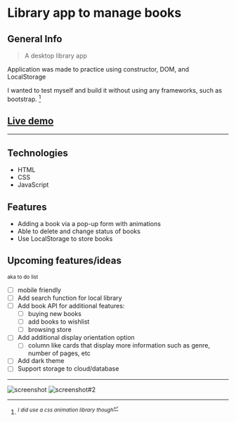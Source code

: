 # Library app to manage books

## General Info

> A desktop library app

Application was made to practice using constructor, DOM, and LocalStorage

I wanted to test myself and build it without using any frameworks, such as bootstrap. [^1]

[^1]: <sup>_I did use a css animation library though_<sup>

## [Live demo](https://selt0.github.io/library/)

---

## Technologies

- HTML
- CSS
- JavaScript

## Features

- Adding a book via a pop-up form with animations
- Able to delete and change status of books
- Use LocalStorage to store books

## Upcoming features/ideas

<sub>aka to do list <sub>

- [ ] mobile friendly
- [ ] Add search function for local library
- [ ] Add book API for additional features:
  - [ ] buying new books
  - [ ] add books to wishlist
  - [ ] browsing store
- [ ] Add additional display orientation option
  - [ ] column like cards that display more information such as genre, number of pages, etc
- [ ] Add dark theme
- [ ] Support storage to cloud/database

---

![screenshot](https://i.imgur.com/v8BsiPG.png)
![screenshot#2](https://i.imgur.com/8wzDfep.png)
